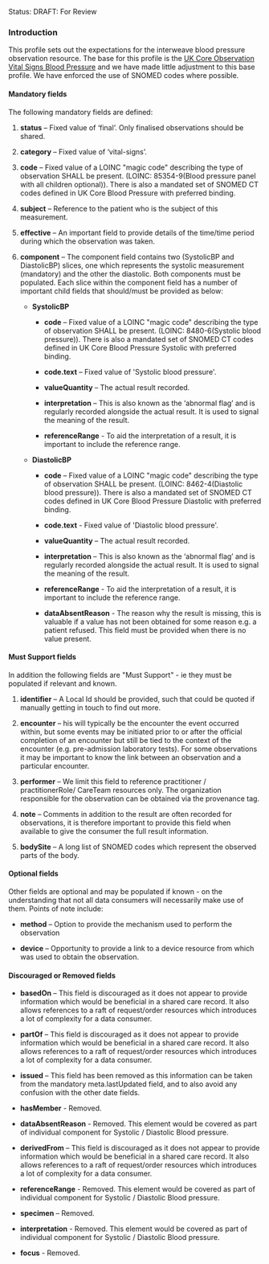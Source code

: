 Status: DRAFT: For Review

### **Introduction**
This profile sets out the expectations for the interweave blood pressure observation resource. The base for this profile is the [UK Core Observation Vital Signs Blood Pressure](https://simplifier.net/hl7fhirukcorer4/ukcore-observation-vitalsigns-bloodpressure) and we have made little adjustment to this base profile. We have enforced the use of SNOMED codes where possible.

#### **Mandatory fields**
The following mandatory fields are defined:

1. **status** – Fixed value of ‘final’. Only finalised observations should be shared.

2. **category** – Fixed value of ‘vital-signs’.

3. **code** – Fixed value of a LOINC "magic code" describing the type of observation SHALL be present. (LOINC: 85354-9(Blood pressure panel with all children optional)). There is also a mandated set of SNOMED CT codes defined in UK Core Blood Pressure with preferred binding.

4. **subject** – Reference to the patient who is the subject of this measurement. 

5. **effective** – An important field to provide details of the time/time period during which the observation was taken.

6. **component** – The component field contains two (SystolicBP and DiastolicBP) slices, one which represents the systolic measurement (mandatory) and the other the diastolic. Both components must be populated. Each slice within the component field has a number of important child fields that should/must be provided as below:

    - **SystolicBP** 

        - **code** – Fixed value of a LOINC "magic code" describing the type of observation SHALL be present. (LOINC: 8480-6(Systolic blood pressure)). There is also a mandated set of SNOMED CT codes defined in UK Core Blood Pressure Systolic with preferred binding.

        - **code.text** – Fixed value of 'Systolic blood pressure'.

        - **valueQuantity** – The actual result recorded.

        - **interpretation** – This is also known as the ‘abnormal flag’ and is regularly recorded alongside the actual result. It is used to signal the meaning of the result.

        - **referenceRange** - To aid the interpretation of a result, it is important to include the reference range.

    - **DiastolicBP** 

        - **code** – Fixed value of a LOINC "magic code" describing the type of observation SHALL be present. (LOINC: 8462-4(Diastolic blood pressure)). There is also a mandated set of SNOMED CT codes defined in UK Core Blood Pressure Diastolic with preferred binding.

        - **code.text** - Fixed value of 'Diastolic blood pressure'.

        - **valueQuantity** – The actual result recorded.

        - **interpretation** – This is also known as the ‘abnormal flag’ and is regularly recorded alongside the actual result. It is used to signal the meaning of the result.

        - **referenceRange** - To aid the interpretation of a result, it is important to include the reference range.

        - **dataAbsentReason** - The reason why the result is missing, this is valuable if a value has not been obtained for some reason e.g. a patient refused. This field must be provided when there is no value present.
    

#### **Must Support fields**
In addition the following fields are "Must Support" - ie they must be populated if relevant and known. 

1. **identifier** – A Local Id should be provided, such that could be quoted if manually getting in touch to find out more.

2. **encounter** – his will typically be the encounter the event occurred within, but some events may be initiated prior to or after the official completion of an encounter but still be tied to the context of the encounter (e.g. pre-admission laboratory tests). For some observations it may be important to know the link between an observation and a particular encounter.

3. **performer** – We limit this field to reference practitioner / practitionerRole/ CareTeam resources only. The organization responsible for the observation can be obtained via the provenance tag.

4. **note** – Comments in addition to the result are often recorded for observations, it is therefore important to provide this field when available to give the consumer the full result information.

5. **bodySite** – A long list of SNOMED codes which represent the observed parts of the body. 

#### **Optional fields**
Other fields are optional and may be populated if known - on the understanding that not all data consumers will necessarily make use of them. Points of note include:
 
 - **method** – Option to provide the mechanism used to perform the observation
 
 - **device** – Opportunity to provide a link to a device resource from which was used to obtain the observation.
 
#### **Discouraged or Removed fields**

 - **basedOn** – This field is discouraged as it does not appear to provide information which would be beneficial in a shared care record. It also allows references to a raft of request/order resources which introduces a lot of complexity for a data consumer.
 
 - **partOf** – This field is discouraged as it does not appear to provide information which would be beneficial in a shared care record. It also allows references to a raft of request/order resources which introduces a lot of complexity for a data consumer.

 - **issued** –  This field has been removed as this information can be taken from the mandatory meta.lastUpdated field, and to also avoid any confusion with the other date fields.

 - **hasMember** - Removed.

 - **dataAbsentReason** - Removed. This element would be covered as part of individual component for Systolic / Diastolic Blood pressure.

 - **derivedFrom** – This field is discouraged as it does not appear to provide information which would be beneficial in a shared care record. It also allows references to a raft of request/order resources which introduces a lot of complexity for a data consumer.

 - **referenceRange** - Removed. This element would be covered as part of individual component for Systolic / Diastolic Blood pressure.

 - **specimen** – Removed.

 - **interpretation** - Removed. This element would be covered as part of individual component for Systolic / Diastolic Blood pressure.

 - **focus** - Removed.